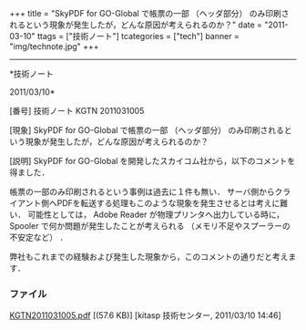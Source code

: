 ﻿+++
title = "SkyPDF for GO-Global で帳票の一部 （ヘッダ部分） のみ印刷されるという現象が発生したが，どんな原因が考えられるのか？"
date = "2011-03-10"
ttags = ["技術ノート"]
tcategories = ["tech"]
banner = "img/technote.jpg"
+++

-----------------------------------------------------------------------------------------------------------------------------

*技術ノート

2011/03/10*


[番号]
技術ノート KGTN 2011031005

[現象]
SkyPDF for GO-Global で帳票の一部 （ヘッダ部分）
のみ印刷されるという現象が発生したが，どんな原因が考えられるのか？

[説明]
SkyPDF for GO-Global
を開発したスカイコム社から，以下のコメントを得ました．

帳票の一部のみ印刷されるという事例は過去に１件も無い．
サーバ側からクライアント側へPDFを転送する処理もこのような現象を発生させるとは考えに難い．
可能性としては， Adobe Reader が物理プリンタへ出力している時に， Spooler
で何か問題が発生したことが考えられる
（メモリ不足やスプーラーの不安定など） ．

弊社もこれまでの経験および発生した現象から，このコメントの通りだと考えます．


### ファイル

 
 


[KGTN2011031005.pdf](http://techreport.kitasp.net/attachments/download/517/KGTN2011031005.pdf)
 [(57.6 KB)] [kitasp 技術センター, 2011/03/10
14:46]


 


 

